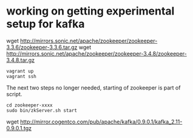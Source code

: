 # working on getting experimental setup for kafka

wget http://mirrors.sonic.net/apache/zookeeper/zookeeper-3.3.6/zookeeper-3.3.6.tar.gz
wget http://mirrors.sonic.net/apache/zookeeper/zookeeper-3.4.8/zookeeper-3.4.8.tar.gz

    vagrant up
    vagrant ssh

The next two steps no longer needed, starting of zookeeper is part of script.

    cd zookeeper-xxxx
    sudo bin/zkServer.sh start


wget http://mirror.cogentco.com/pub/apache/kafka/0.9.0.1/kafka_2.11-0.9.0.1.tgz